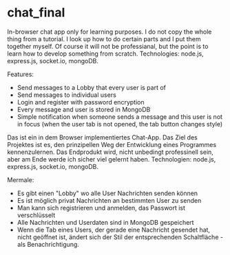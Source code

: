 # chat_final

In-browser chat app only for learning purposes. I do not copy the whole thing from a tutorial. I look up how to do certain parts and I put them together myself.
Of course it will not be professianal, but the point is to learn how to develop something from scratch. Technologies: node.js, express.js, socket.io, mongoDB.

Features: 
- Send messages to a Lobby that every user is part of
- Send messages to individual users
- Login and register with password encryption
- Every message and user is stored in MongoDB
- Simple notification when someone sends a message and this user is not in focus (when the user tab is not opened, the tab button changes style)

Das ist ein in dem Browser implementiertes Chat-App. Das Ziel des Projektes ist es, den prinzipellen Weg der Entwicklung eines Programmes kennenzulernen. 
Das Endprodukt wird, nicht unbedingt professinell sein, aber am Ende werde ich sicher viel gelernt haben. Technologien: node.js, express.js, socket.io, mongoDB.

Mermale:
- Es gibt einen "Lobby" wo alle User Nachrichten senden können
- Es ist möglich privat Nachrichten an bestimmten User zu senden
- Man kann sich registrieren und anmelden, das Passwort ist verschlüsselt
- Alle Nachrichten und Userdaten sind in MongoDB gespeichert
- Wenn die Tab eines Users, der gerade eine Nachricht gesendet hat, nicht geöffnet ist, ändert sich der Stil der entsprechenden Schaltfläche - als Benachrichtigung.   
